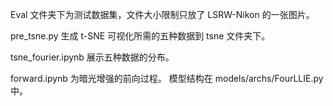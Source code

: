 Eval 文件夹下为测试数据集，文件大小限制只放了 LSRW-Nikon 的一张图片。

pre_tsne.py 生成 t-SNE 可视化所需的五种数据到 tsne 文件夹下。

tsne_fourier.ipynb 展示五种数据的分布。

forward.ipynb 为暗光增强的前向过程。
模型结构在 models/archs/FourLLIE.py 中。